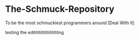 # The-Schmuck-Repository
To be the most schmuckiest programmers around [Deal With It]

testing the edititititititiititititng
